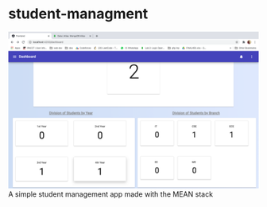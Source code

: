 # student-managment
![image_logo](https://github.com/Sristi27/student-managment/blob/master/dashboard.png)
A simple student management app made with the MEAN stack
